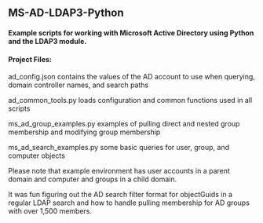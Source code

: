 ## MS-AD-LDAP3-Python

#### Example scripts for working with Microsoft Active Directory using Python and the LDAP3 module.

#### Project Files:

ad_config.json contains the values of the AD account to use when querying, domain controller names, and search paths

ad_common_tools.py loads configuration and common functions used in all scripts

ms_ad_group_examples.py examples of pulling direct and nested group membership and modifying group membership

ms_ad_search_examples.py some basic queries for user, group, and computer objects

Please note that example environment has user accounts in a parent domain and computer and groups in a child domain.

It was fun figuring out the AD search filter format for objectGuids in a regular LDAP search and how to handle pulling membership for AD groups with over 1,500 members.



